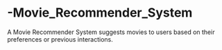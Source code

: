 # -Movie_Recommender_System
A Movie Recommender System suggests movies to users based on their preferences or previous interactions.
